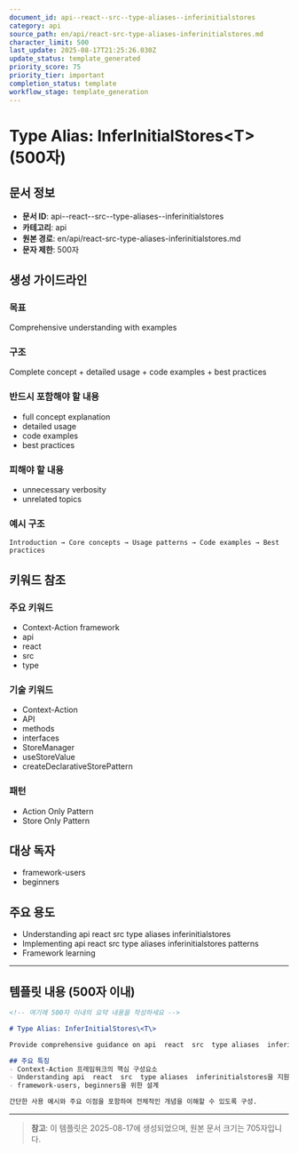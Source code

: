 ```yaml
---
document_id: api--react--src--type-aliases--inferinitialstores
category: api
source_path: en/api/react-src-type-aliases-inferinitialstores.md
character_limit: 500
last_update: 2025-08-17T21:25:26.030Z
update_status: template_generated
priority_score: 75
priority_tier: important
completion_status: template
workflow_stage: template_generation
---
```


# Type Alias: InferInitialStores\<T\> (500자)

## 문서 정보
- **문서 ID**: api--react--src--type-aliases--inferinitialstores
- **카테고리**: api
- **원본 경로**: en/api/react-src-type-aliases-inferinitialstores.md
- **문자 제한**: 500자

## 생성 가이드라인

### 목표
Comprehensive understanding with examples

### 구조
Complete concept + detailed usage + code examples + best practices

### 반드시 포함해야 할 내용
- full concept explanation
- detailed usage
- code examples
- best practices

### 피해야 할 내용  
- unnecessary verbosity
- unrelated topics

### 예시 구조
```
Introduction → Core concepts → Usage patterns → Code examples → Best practices
```

## 키워드 참조

### 주요 키워드
- Context-Action framework
- api
- react
- src
- type

### 기술 키워드
- Context-Action
- API
- methods
- interfaces
- StoreManager
- useStoreValue
- createDeclarativeStorePattern

### 패턴
- Action Only Pattern
- Store Only Pattern

## 대상 독자
- framework-users
- beginners

## 주요 용도
- Understanding api  react  src  type aliases  inferinitialstores
- Implementing api  react  src  type aliases  inferinitialstores patterns
- Framework learning

---

## 템플릿 내용 (500자 이내)

```markdown
<!-- 여기에 500자 이내의 요약 내용을 작성하세요 -->

# Type Alias: InferInitialStores\<T\>

Provide comprehensive guidance on api  react  src  type aliases  inferinitialstores

## 주요 특징
- Context-Action 프레임워크의 핵심 구성요소
- Understanding api  react  src  type aliases  inferinitialstores을 지원
- framework-users, beginners을 위한 설계

간단한 사용 예시와 주요 이점을 포함하여 전체적인 개념을 이해할 수 있도록 구성.
```

---

> **참고**: 이 템플릿은 2025-08-17에 생성되었으며, 
> 원본 문서 크기는 705자입니다.

